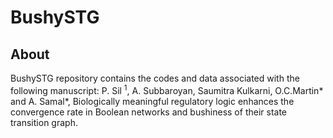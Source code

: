 # BushySTG
## About
BushySTG repository contains the codes and data associated with the following manuscript: 
P. Sil $^1$, A. Subbaroyan, Saumitra Kulkarni, O.C.Martin* and A. Samal*, Biologically meaningful regulatory logic enhances the convergence rate in Boolean networks and bushiness of their state transition graph.
